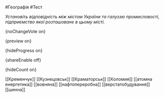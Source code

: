 #Географія #Тест

*Установіть відповідність між містом України та галуззю промисловості, підприємство якої розташоване в цьому місті.*

{noChangeVote on}

{preview on}

{hideProgress on}

{shareEnable off}

{hideCount on}

[[Кременчук]]
[[Кузнецовськ]]
[[Краматорськ]]
[[Коломия]]
[[атомна енергетика]]
[[вовняна]]
[[нафтопереробна]]
[[верстатобудування]]
[[шинна]]
